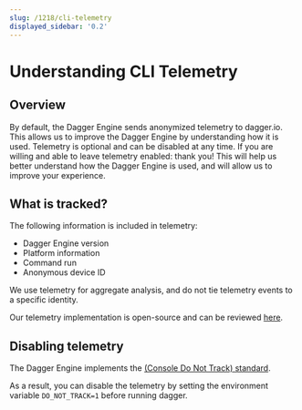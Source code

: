 ```yaml
---
slug: /1218/cli-telemetry
displayed_sidebar: '0.2'
---
```


# Understanding CLI Telemetry

## Overview

By default, the Dagger Engine sends anonymized telemetry to dagger.io. This allows us to improve the Dagger Engine by understanding how it is used.
Telemetry is optional and can be disabled at any time. If you are willing and able to leave telemetry enabled: thank you! This will help
us better understand how the Dagger Engine is used, and will allow us to improve your experience.

## What is tracked?

The following information is included in telemetry:

- Dagger Engine version
- Platform information
- Command run
- Anonymous device ID

We use telemetry for aggregate analysis, and do not tie telemetry events to a specific identity.

Our telemetry implementation is open-source and can be reviewed [here](https://github.com/dagger/dagger/blob/main/telemetry/telemetry.go).

## Disabling telemetry

The Dagger Engine implements the [(Console Do Not Track) standard](https://consoledonottrack.com/).

As a result, you can disable the telemetry by setting the environment variable `DO_NOT_TRACK=1` before running dagger.
